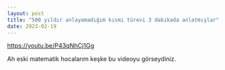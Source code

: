 ```yaml
---
layout: post
title: "500 yıldır anlayamadığım kısmi türevi 3 dakikada anlatmışlar"
date: 2023-02-19
---
```


https://youtu.be/P43qNhCj1Gg

Ah eski matematik hocalarım keşke bu videoyu görseydiniz.
